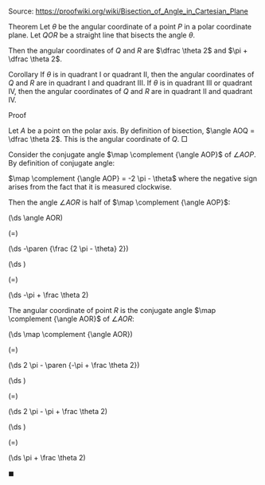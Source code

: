 # 

Source: https://proofwiki.org/wiki/Bisection_of_Angle_in_Cartesian_Plane

Theorem
Let $\theta$ be the angular coordinate of a point $P$ in a polar coordinate plane.
Let $QOR$ be a straight line that bisects the angle $\theta$.

Then the angular coordinates of $Q$ and $R$ are $\dfrac \theta 2$ and $\pi + \dfrac \theta 2$.


Corollary
If $\theta$ is in quadrant I or quadrant II, then the angular coordinates of $Q$ and $R$ are in quadrant I and quadrant III.
If $\theta$ is in quadrant III or quadrant IV, then the angular coordinates of $Q$ and $R$ are in quadrant II and quadrant IV.


Proof


Let $A$ be a point on the polar axis.
By definition of bisection, $\angle AOQ = \dfrac \theta 2$.
This is the angular coordinate of $Q$.
$\Box$

Consider the conjugate angle $\map \complement {\angle AOP}$ of $\angle AOP$.
By definition of conjugate angle:

$\map \complement {\angle AOP} = -2 \pi - \theta$
where the negative sign arises from the fact that it is measured clockwise.

Then the angle $\angle AOR$ is half of $\map \complement {\angle AOP}$:














\(\ds \angle AOR\)

\(=\)







\(\ds -\paren {\frac {2 \pi - \theta} 2}\)




















\(\ds \)

\(=\)







\(\ds -\pi + \frac \theta 2\)










The angular coordinate of point $R$ is the conjugate angle $\map \complement {\angle AOR}$ of $\angle AOR$:














\(\ds \map \complement {\angle AOR}\)

\(=\)







\(\ds 2 \pi - \paren {-\pi + \frac \theta 2}\)




















\(\ds \)

\(=\)







\(\ds 2 \pi - \pi + \frac \theta 2\)




















\(\ds \)

\(=\)







\(\ds \pi + \frac \theta 2\)









$\blacksquare$





